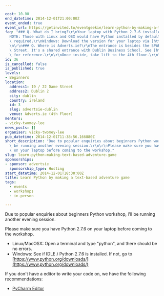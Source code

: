 ```yaml
---

cost: 10.00
end_datetime: 2014-12-01T21:00:00Z
event_ended: true
event_url: https://getinvited.to/eventgeekie/learn-python-by-making-a-text-based-adventure-game/
faq: "### Q. What do I bring?\r\nYour laptop with Python 2.7.6 installed. \r\n\r\n\
  NOTE: Those with Linux and OSX would have Python installed by default, no action\
  \ required.\r\nWindows: Download the version for your laptop via [https://www.python.org/downloads/](https://www.python.org/downloads/)\r\
  \n\r\n### Q. Where is Adverts.ie?\r\nThe entrance is besides the SPAR shop on Dame\
  \ Street. It's a shared entrance with Dublin Business School. See [http://i.imgur.com/KgDDlGe.png](http://i.imgur.com/KgDDlGe.png)\
  \ for reference.\r\n\r\nOnce inside, take lift to the 4th floor.\r\n"
id: 36
is_cancelled: false
is_published: true
levels:
- Beginners
location:
  address1: 19 / 22 Dame Street
  address2: Dublin 2
  city: dublin
  country: ireland
  id: 3
  slug: advertsie-dublin
  venue: Adverts.ie (4th Floor)
mentors:
- vicky-twomey-lee
news_posts: []
organiser: vicky-twomey-lee
pub_datetime: 2014-12-01T11:38:56.166880Z
short_description: "Due to popular enquiries about beginners Python workshop, I'll\
  \ be running another evening session.\r\n\r\nPlease make sure you have Python 2.7.6\
  \ on your laptop before coming to the workshop."
slug: learn-python-making-text-based-adventure-game
sponsorships:
- sponsor: advertsie
  sponsorship_type: Hosting
start_datetime: 2014-12-01T18:30:00Z
title: Learn Python by making a text-based adventure game
tags:
  - events
  - workshops
  - in-person

---
```


Due to popular enquiries about beginners Python workshop, I'll be running another evening session.

Please make sure you have Python 2.7.6 on your laptop before coming to the workshop.

* Linux/MacOSX: Open a terminal and type "python", and there should be no errors.
* Windows: See if IDLE / Python 2.7.6 is installed. If not, go to [https://www.python.org/downloads/](https://www.python.org/downloads/)

If you don't have a editor to write your code on, we have the following recommendations:

* [PyCharm Editor](http://www.jetbrains.com/pycharm/download/)